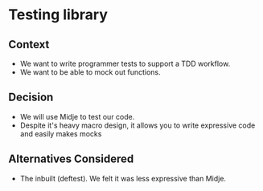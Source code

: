 # Testing library

## Context

* We want to write programmer tests to support a TDD workflow.
* We want to be able to mock out functions.

## Decision

* We will use Midje to test our code.
* Despite it's heavy macro design, it allows you to write expressive code and easily makes mocks

## Alternatives Considered

* The inbuilt (deftest). We felt it was less expressive than Midje.
